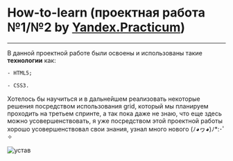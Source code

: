# How-to-learn  (проектная работа №1/№2 by [Yandex.Practicum](https://practicum.yandex.ru/profile/web/ "Практикум"))
----
В данной проектной работе были освоены и использованы такие **технологии** как:
```HTML
- HTML5;
```
```CSS
- CSS3.
```
Хотелось бы научиться и в дальнейшем реализовать некоторые решения посредством использования grid, который мы планируем проходить на третьем спринте, а так пока даже не знаю, что еще здесь можно усовершенствовать, я уже посредством этой проектной работы хорошо усовершенствовал свои знания, узнал много нового (ﾉ◕ヮ◕)ﾉ*:･ﾟ✧ 

![устав](http://memesmix.net/media/created/f57nv5.jpg)
